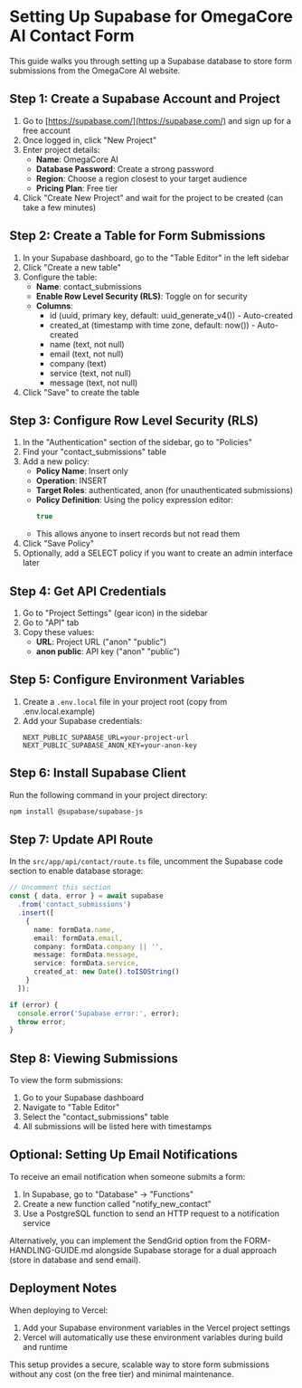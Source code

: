 # Setting Up Supabase for OmegaCore AI Contact Form

This guide walks you through setting up a Supabase database to store form submissions from the OmegaCore AI website.

## Step 1: Create a Supabase Account and Project

1. Go to [https://supabase.com/](https://supabase.com/) and sign up for a free account
2. Once logged in, click "New Project"
3. Enter project details:
   - **Name**: OmegaCore AI
   - **Database Password**: Create a strong password
   - **Region**: Choose a region closest to your target audience
   - **Pricing Plan**: Free tier
4. Click "Create New Project" and wait for the project to be created (can take a few minutes)

## Step 2: Create a Table for Form Submissions

1. In your Supabase dashboard, go to the "Table Editor" in the left sidebar
2. Click "Create a new table"
3. Configure the table:
   - **Name**: contact_submissions
   - **Enable Row Level Security (RLS)**: Toggle on for security
   - **Columns**:
     - id (uuid, primary key, default: uuid_generate_v4()) - Auto-created
     - created_at (timestamp with time zone, default: now()) - Auto-created
     - name (text, not null)
     - email (text, not null)
     - company (text)
     - service (text, not null)
     - message (text, not null)
4. Click "Save" to create the table

## Step 3: Configure Row Level Security (RLS)

1. In the "Authentication" section of the sidebar, go to "Policies"
2. Find your "contact_submissions" table
3. Add a new policy:
   - **Policy Name**: Insert only
   - **Operation**: INSERT
   - **Target Roles**: authenticated, anon (for unauthenticated submissions)
   - **Policy Definition**: Using the policy expression editor:
     ```sql
     true
     ```
   - This allows anyone to insert records but not read them
4. Click "Save Policy"
5. Optionally, add a SELECT policy if you want to create an admin interface later

## Step 4: Get API Credentials

1. Go to "Project Settings" (gear icon) in the sidebar
2. Go to "API" tab
3. Copy these values:
   - **URL**: Project URL ("anon" "public")
   - **anon public**: API key ("anon" "public")

## Step 5: Configure Environment Variables

1. Create a `.env.local` file in your project root (copy from .env.local.example)
2. Add your Supabase credentials:
   ```
   NEXT_PUBLIC_SUPABASE_URL=your-project-url
   NEXT_PUBLIC_SUPABASE_ANON_KEY=your-anon-key
   ```

## Step 6: Install Supabase Client

Run the following command in your project directory:
```bash
npm install @supabase/supabase-js
```

## Step 7: Update API Route

In the `src/app/api/contact/route.ts` file, uncomment the Supabase code section to enable database storage:

```typescript
// Uncomment this section
const { data, error } = await supabase
  .from('contact_submissions')
  .insert([
    { 
      name: formData.name,
      email: formData.email,
      company: formData.company || '',
      message: formData.message,
      service: formData.service,
      created_at: new Date().toISOString()
    }
  ]);

if (error) {
  console.error('Supabase error:', error);
  throw error;
}
```

## Step 8: Viewing Submissions

To view the form submissions:
1. Go to your Supabase dashboard
2. Navigate to "Table Editor"
3. Select the "contact_submissions" table
4. All submissions will be listed here with timestamps

## Optional: Setting Up Email Notifications

To receive an email notification when someone submits a form:
1. In Supabase, go to "Database" → "Functions"
2. Create a new function called "notify_new_contact"
3. Use a PostgreSQL function to send an HTTP request to a notification service

Alternatively, you can implement the SendGrid option from the FORM-HANDLING-GUIDE.md alongside Supabase storage for a dual approach (store in database and send email).

## Deployment Notes

When deploying to Vercel:
1. Add your Supabase environment variables in the Vercel project settings
2. Vercel will automatically use these environment variables during build and runtime

This setup provides a secure, scalable way to store form submissions without any cost (on the free tier) and minimal maintenance.